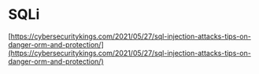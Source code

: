 # SQLi

[https://cybersecuritykings.com/2021/05/27/sql-injection-attacks-tips-on-danger-orm-and-protection/](https://cybersecuritykings.com/2021/05/27/sql-injection-attacks-tips-on-danger-orm-and-protection/)